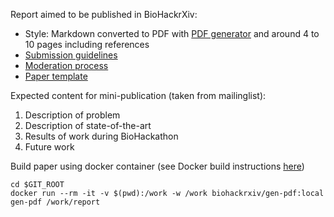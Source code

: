 Report aimed to be published in BioHackrXiv:
- Style: Markdown converted to PDF with [PDF generator](https://github.com/biohackrxiv/bhxiv-gen-pdf) and around 4 to 10 pages including references
- [Submission guidelines](https://github.com/biohackrxiv/biohackrxiv.github.io/blob/guidelines/submission_guidelines.md)
- [Moderation process](https://github.com/biohackrxiv/biohackrxiv.github.io/blob/guidelines/moderation_process.md)
- [Paper template](https://github.com/biohackrxiv/submission-templates/blob/master/paper.md)

Expected content for mini-publication (taken from mailinglist):
1. Description of problem
2. Description of state-of-the-art
3. Results of work during BioHackathon
4. Future work 

Build paper using docker container (see Docker build instructions [here](https://github.com/biohackrxiv/bhxiv-gen-pdf))
    
    cd $GIT_ROOT
    docker run --rm -it -v $(pwd):/work -w /work biohackrxiv/gen-pdf:local gen-pdf /work/report
